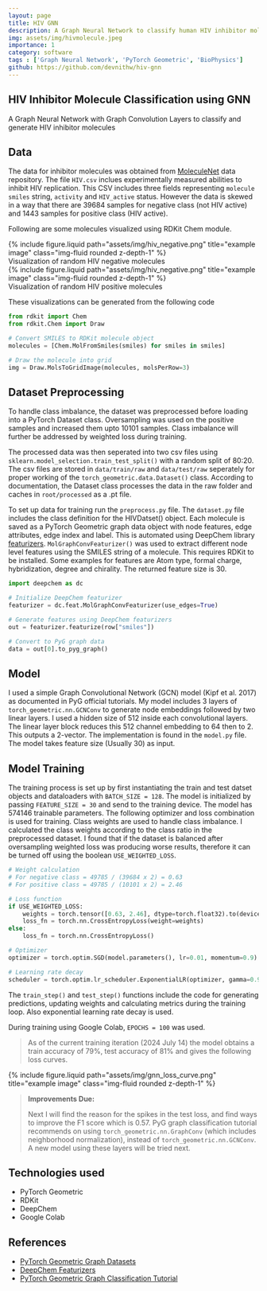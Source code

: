 ```yaml
---
layout: page
title: HIV GNN
description: A Graph Neural Network to classify human HIV inhibitor molecules using DeepChem feature extractor
img: assets/img/hivmolecule.jpeg
importance: 1
category: software
tags : ['Graph Neural Network', 'PyTorch Geometric', 'BioPhysics']
github: https://github.com/devnithw/hiv-gnn
---
```


## HIV Inhibitor Molecule Classification using GNN
A Graph Neural Network with Graph Convolution Layers to classify and generate HIV inhibitor molecules

## Data
The data for inhibitor molecules was obtained from [MoleculeNet](https://moleculenet.org/datasets-1) data repository. The file `HIV.csv` inclues experimentally measured abilities to inhibit HIV replication. This CSV includes three fields representing `molecule smiles` string, `activity` and `HIV_active` status. However the data is skewed in a way that there are 39684 samples for negative class (not HIV active) and 1443 samples for positive class (HIV active).

Following are some molecules visualized using RDKit Chem module.

<div class="row justify-content-sm-center">
    <div class="col-sm-6 mt-3 mt-md-0">
        {% include figure.liquid path="assets/img/hiv_negative.png" title="example image" class="img-fluid rounded z-depth-1" %}
        <div class="caption">
            Visualization of random HIV negative molecules
        </div>
    </div>
    <div class="col-sm-6 mt-3 mt-md-0">
        {% include figure.liquid path="assets/img/hiv_negative.png" title="example image" class="img-fluid rounded z-depth-1" %}
        <div class="caption">
            Visualization of random HIV positive molecules
        </div>
    </div>
</div>

These visualizations can be generated from the following code

```python 
from rdkit import Chem
from rdkit.Chem import Draw

# Convert SMILES to RDKit molecule object
molecules = [Chem.MolFromSmiles(smiles) for smiles in smiles]

# Draw the molecule into grid
img = Draw.MolsToGridImage(molecules, molsPerRow=3)
```

## Dataset Preprocessing

To handle class imbalance, the dataset was preprocessed before loading into a PyTorch Dataset class. Oversampling was used on the positive samples and increased them upto 10101 samples. Class imbalance will further be addressed by weighted loss during training.

The processed data was then seperated into two csv files using `sklearn.model_selection.train_test_split()` with a random split of 80:20. The csv files are stored in `data/train/raw` and `data/test/raw` seperately for proper working of the `torch_geometric.data.Dataset()` class. According to documentation, the Dataset class processes the data in the raw folder and caches in `root/processed` as a .pt file. 

To set up data for training run the `preprocess.py` file. The `dataset.py` file includes the class definition for the HIVDatset() object. Each molecule is saved as a PyTorch Geometric graph data object with node features, edge attributes, edge index and label. This is automated using DeepChem library [featurizers](https://deepchem.readthedocs.io/en/latest/api_reference/featurizers.html#molgraphconvfeaturizer). `MolGraphConvFeaturizer()` was used to extract different node level features using the SMILES string of a molecule. This requires RDKit to be installed. Some examples for features are Atom type, formal charge, hybridization, degree and chirality. The returned feature size is 30.

```python 
import deepchem as dc

# Initialize DeepChem featurizer
featurizer = dc.feat.MolGraphConvFeaturizer(use_edges=True)

# Generate features using DeepChem featurizers
out = featurizer.featurize(row["smiles"])

# Convert to PyG graph data
data = out[0].to_pyg_graph()
```

## Model
I used a simple Graph Convolutional Network (GCN) model (Kipf et al. 2017) as documented in PyG official tutorials. My model includes 3 layers of `torch_geometric.nn.GCNConv` to generate node embeddings followed by two linear layers. I used a hidden size of 512 inside each convolutional layers. The linear layer block reduces this 512 channel embedding to 64 then to 2. This outputs a 2-vector. The implementation is found in the `model.py` file. The model takes feature size (Usually 30) as input.

## Model Training
The training process is set up by first instantiating the train and test datset objects and dataloaders with `BATCH_SIZE = 128`. The model is initialized by passing `FEATURE_SIZE = 30` and send to the training device. The model has 574146 trainable parameters. The following optimizer and loss combination is used for training. Class weights are used to handle class imbalance. I calculated the class weights according to the class ratio in the preprocessed dataset. I found that if the dataset is balanced after oversampling weighted loss was producing worse results, therefore it can be turned off using the boolean `USE_WEIGHTED_LOSS`.

```python 
# Weight calculation
# For negative class = 49785 / (39684 x 2) = 0.63
# For positive class = 49785 / (10101 x 2) = 2.46

# Loss function
if USE_WEIGHTED_LOSS:
    weights = torch.tensor([0.63, 2.46], dtype=torch.float32).to(device) # Class weights to handle class imbalance
    loss_fn = torch.nn.CrossEntropyLoss(weight=weights)
else:
    loss_fn = torch.nn.CrossEntropyLoss()

# Optimizer
optimizer = torch.optim.SGD(model.parameters(), lr=0.01, momentum=0.9)

# Learning rate decay
scheduler = torch.optim.lr_scheduler.ExponentialLR(optimizer, gamma=0.95)
```

The `train_step()` and `test_step()` functions include the code for generating predictions, updating weights and calculating metrics during the training loop. Also exponential learning rate decay is used.


During training using Google Colab, `EPOCHS = 100` was used. 
> As of the current training iteration (2024 July 14) the model obtains a train accuracy of 79%, test accuracy of 81% and gives the following loss curves.

<div class="row">
    <div class="col-sm mt-3 mt-md-0">
        {% include figure.liquid path="assets/img/gnn_loss_curve.png" title="example image" class="img-fluid rounded z-depth-1" %}
    </div>
</div>

> **Improvements Due:**
>
> Next I will find the reason for the spikes in the test loss, and find ways to improve the F1 score which is 0.57.
> PyG graph classification tutorial recommends on using `torch_geometric.nn.GraphConv` (which includes neighborhood normalization), instead of `torch_geometric.nn.GCNConv`. A new model using these layers will be tried next.

## Technologies used
- PyTorch Geometric
- RDKit
- DeepChem
- Google Colab

## References
- [PyTorch Geometric Graph Datasets](https://pytorch-geometric.readthedocs.io/en/latest/tutorial/create_dataset.html)
- [DeepChem Featurizers](https://deepchem.readthedocs.io/en/latest/api_reference/featurizers.html)
- [PyTorch Geometric Graph Classification Tutorial](https://colab.research.google.com/drive/1I8a0DfQ3fI7Njc62__mVXUlcAleUclnb?usp=sharing)